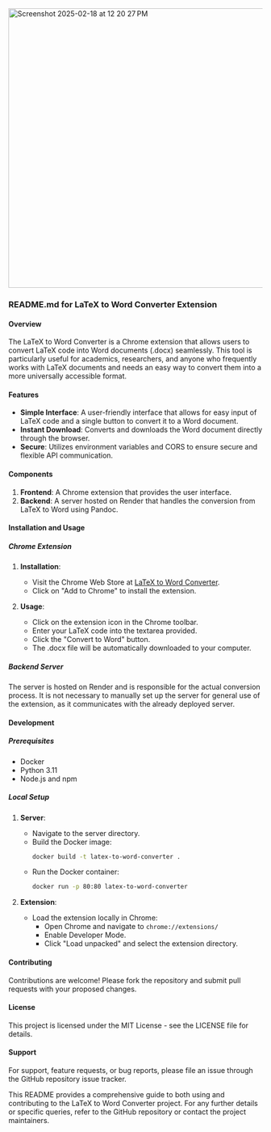 <img width="553" alt="Screenshot 2025-02-18 at 12 20 27 PM" src="https://github.com/user-attachments/assets/27ffdf15-d3c5-45c7-b320-294bb3d82b73" />


### README.md for LaTeX to Word Converter Extension

#### Overview
The LaTeX to Word Converter is a Chrome extension that allows users to convert LaTeX code into Word documents (.docx) seamlessly. This tool is particularly useful for academics, researchers, and anyone who frequently works with LaTeX documents and needs an easy way to convert them into a more universally accessible format.

#### Features
- **Simple Interface**: A user-friendly interface that allows for easy input of LaTeX code and a single button to convert it to a Word document.
- **Instant Download**: Converts and downloads the Word document directly through the browser.
- **Secure**: Utilizes environment variables and CORS to ensure secure and flexible API communication.

#### Components
1. **Frontend**: A Chrome extension that provides the user interface.
2. **Backend**: A server hosted on Render that handles the conversion from LaTeX to Word using Pandoc.

#### Installation and Usage
##### Chrome Extension
1. **Installation**:
   - Visit the Chrome Web Store at [LaTeX to Word Converter](https://chromewebstore.google.com/detail/latex-to-word-converter-b/ojakplemjejkpjigdlbmplkmamaadeod?authuser=0&hl=en).
   - Click on "Add to Chrome" to install the extension.

2. **Usage**:
   - Click on the extension icon in the Chrome toolbar.
   - Enter your LaTeX code into the textarea provided.
   - Click the "Convert to Word" button.
   - The .docx file will be automatically downloaded to your computer.

##### Backend Server
The server is hosted on Render and is responsible for the actual conversion process. It is not necessary to manually set up the server for general use of the extension, as it communicates with the already deployed server.

#### Development
##### Prerequisites
- Docker
- Python 3.11
- Node.js and npm

##### Local Setup
1. **Server**:
   - Navigate to the server directory.
   - Build the Docker image:
     ```bash
     docker build -t latex-to-word-converter .
     ```
   - Run the Docker container:
     ```bash
     docker run -p 80:80 latex-to-word-converter
     ```

2. **Extension**:
   - Load the extension locally in Chrome:
     - Open Chrome and navigate to `chrome://extensions/`
     - Enable Developer Mode.
     - Click "Load unpacked" and select the extension directory.

#### Contributing
Contributions are welcome! Please fork the repository and submit pull requests with your proposed changes.

#### License
This project is licensed under the MIT License - see the LICENSE file for details.

#### Support
For support, feature requests, or bug reports, please file an issue through the GitHub repository issue tracker.

This README provides a comprehensive guide to both using and contributing to the LaTeX to Word Converter project. For any further details or specific queries, refer to the GitHub repository or contact the project maintainers.
